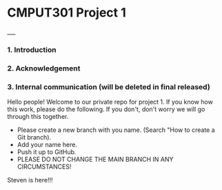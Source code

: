 <h1>CMPUT301 Project 1</h1>
___

<h3>1. Introduction</h3>


<h3>2. Acknowledgement</h3>


<h3>3. Internal communication (will be deleted in final released)</h3>
<p>
	Hello people! Welcome to our private repo for project 1. If you know how this work, please do the following. If you don't, don't worry we will go through this together.
</p>
<ul>
	<li>Please create a new branch with you name. (Search "How to create a Git branch). </li>
	<li>Add your name here.</li>
	<li>Push it up to GitHub.</li>
	<li>PLEASE DO NOT CHANGE THE MAIN BRANCH IN ANY CIRCUMSTANCES!</li>
</ul>
<p>Steven is here!!!</p>
